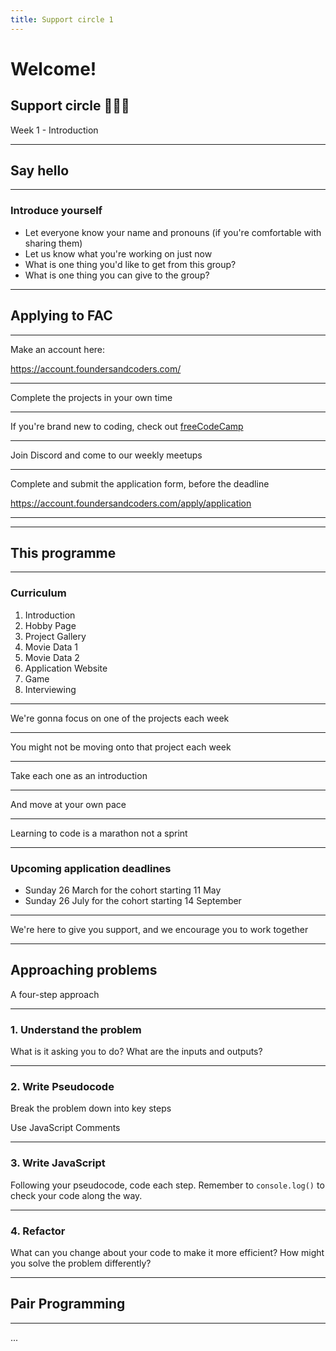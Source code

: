 ```yaml
---
title: Support circle 1
---
```


# Welcome!

## Support circle 👩🏽‍💻

Week 1 - Introduction

---

<!-- {.secondary .inverted} -->

## Say hello

---

### Introduce yourself

- Let everyone know your name and pronouns (if you're comfortable with sharing them)
- Let us know what you're working on just now
- What is one thing you'd like to get from this group?
- What is one thing you can give to the group?

---

## Applying to FAC

---

Make an account here:

https://account.foundersandcoders.com/

---

Complete the projects in your own time

---

If you're brand new to coding, check out [freeCodeCamp](https://www.freecodecamp.org/)

---

Join Discord and come to our weekly meetups

---

Complete and submit the application form, before the deadline

https://account.foundersandcoders.com/apply/application

---

---

## This programme

---

### Curriculum

1. Introduction
1. Hobby Page
1. Project Gallery
1. Movie Data 1
1. Movie Data 2
1. Application Website
1. Game
1. Interviewing

---

We're gonna focus on one of the projects each week

---

You might not be moving onto that project each week

---

Take each one as an introduction

---

And move at your own pace

---

Learning to code is a marathon
not a sprint

---

### Upcoming application deadlines

- Sunday 26 March for the cohort starting 11 May
- Sunday 26 July for the cohort starting 14 September

---

We're here to give you support, and we encourage you to work together

---

<!-- {.primary} -->

## Approaching problems

A four-step approach

---

### 1. Understand the problem

What is it asking you to do? What are the inputs and outputs?

---

### 2. Write Pseudocode

Break the problem down into key steps

Use JavaScript Comments

---

### 3. Write JavaScript

Following your pseudocode, code each step. Remember to `console.log()` to check your code along the way.

---

### 4. Refactor

What can you change about your code to make it more efficient? How might you solve the problem differently?

---

## Pair Programming

---

...
